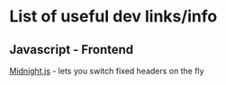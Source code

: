 # List of useful dev links/info


## Javascript - Frontend
[Midnight.js](http://aerolab.github.io/midnight.js/) - lets you switch fixed headers on the fly